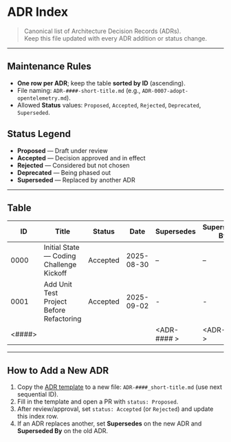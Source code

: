 # ADR Index

> Canonical list of Architecture Decision Records (ADRs).  
> Keep this file updated with every ADR addition or status change.

---

## Maintenance Rules
- **One row per ADR**; keep the table **sorted by ID** (ascending).
- File naming: `ADR-####-short-title.md` (e.g., `ADR-0007-adopt-opentelemetry.md`).
- Allowed **Status** values: `Proposed`, `Accepted`, `Rejected`, `Deprecated`, `Superseded`.

## Status Legend
- **Proposed** — Draft under review
- **Accepted** — Decision approved and in effect
- **Rejected** — Considered but not chosen
- **Deprecated** — Being phased out
- **Superseded** — Replaced by another ADR

---

## Table

| ID    | Title                         | Status     | Date       | Supersedes       | Superseded By     | Link                                                         | Tags                      |
|-------|-------------------------------|------------|------------|------------------|-------------------|----------------------------------------------------------------|-------------------------|
| 0000  | Initial State — Coding Challenge Kickoff | Accepted   | 2025-08-30  | –                | –                 | [ADR-0000](ADR-0000-initial-state.md)              | refactoring, kickoff    |
| 0001  | Add Unit Test Project Before Refactoring | Accepted   | 2025-09-02  | -                | -                 | [ADR-0001](ADR-0001-unit-test-project.md) | refactoring, .net, testing, mstest, moq  |
| <####>| <short-title>                            | <Status>   | <YYYY-MM-DD>| <ADR-#### \>     | <ADR-#### \>      | [ADR-####](ADR-####-short-title.md)                | <comma,separated,tags>  |

---

## How to Add a New ADR
1. Copy the [ADR template](ADR-0000_template.md) to a new file: `ADR-####_short-title.md` (use next sequential ID).
2. Fill in the template and open a PR with `status: Proposed`.
3. After review/approval, set `status: Accepted` (or `Rejected`) and update this index row.
4. If an ADR replaces another, set **Supersedes** on the new ADR and **Superseded By** on the old ADR.
